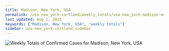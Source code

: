 ```yaml
---
title: Madison, New York, USA
permalink: /usa-new_york-cortland/weekly_totals/usa-new_york-madison-weekly_totals.html
last_updated: Aug 1, 2021
keywords: ["Madison, New York, USA", "weekly totals"]
sidebar: usa-new_york-cortland_sidebar
---
```


![Weekly Totals of Confirmed Cases for Madison, New York, USA](/covid_tracker/images/graphs/usa-new_york-madison-weekly_totals_graph.png)
